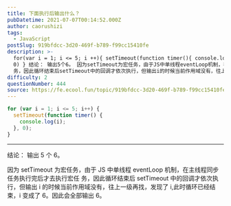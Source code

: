 ```yaml
---
title: 下面执行后输出什么？
pubDatetime: 2021-07-07T00:14:52.000Z
author: caorushizi
tags:
  - JavaScript
postSlug: 919bfdcc-3d20-469f-b789-f99cc15410fe
description: >-
  for(var i = 1; i <= 5; i ++){ setTimeout(function timer(){ console.log(i) },
  0) } 结论： 输出5个6。 因为setTimeout为宏任务，由于JS中单线程eventLoop机制，在主线程同步任务执行完后才去执行宏任
  务，因此循环结束后setTimeout中的回调才依次执行，但输出i的时候当前作用域没有，往上一级再找，
difficulty: 2
questionNumber: 444
source: https://fe.ecool.fun/topic/919bfdcc-3d20-469f-b789-f99cc15410fe
---
```


```js
for (var i = 1; i <= 5; i++) {
  setTimeout(function timer() {
    console.log(i);
  }, 0);
}
```

---

结论： 输出 5 个 6。

因为 setTimeout 为宏任务，由于 JS 中单线程 eventLoop 机制，在主线程同步任务执行完后才去执行宏任
务，因此循环结束后 setTimeout 中的回调才依次执行，但输出 i 的时候当前作用域没有，往上一级再找，发现了 i,此时循环已经结束，i 变成了 6。因此会全部输出 6。
